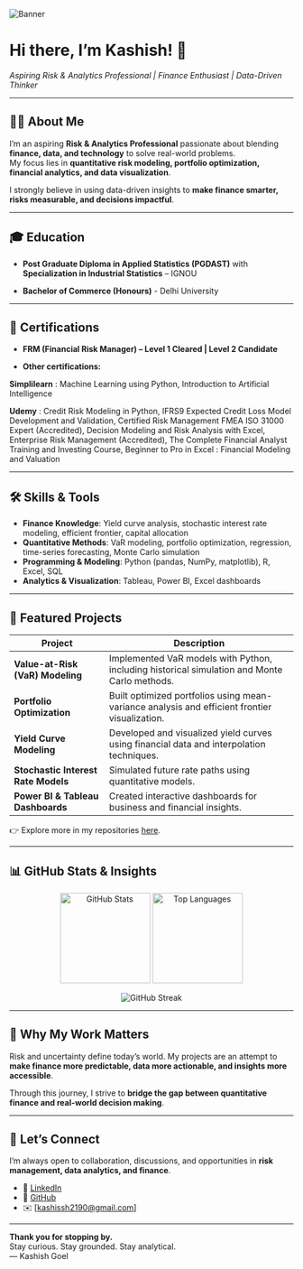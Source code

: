 <!-- Profile Banner -->
![Banner](https://img.shields.io/badge/Risk%20%26%20Analytics-Data%20Driven%20Finance-blueviolet?style=for-the-badge&logo=python&logoColor=white)

# Hi there, I’m **Kashish!** 👋  
*Aspiring Risk & Analytics Professional | Finance Enthusiast | Data-Driven Thinker*

---

## 👨‍💻 About Me
I’m an aspiring **Risk & Analytics Professional** passionate about blending **finance, data, and technology** to solve real-world problems.  
My focus lies in **quantitative risk modeling, portfolio optimization, financial analytics, and data visualization**.  

I strongly believe in using data-driven insights to **make finance smarter, risks measurable, and decisions impactful**.  

---

## 🎓 Education
- **Post Graduate Diploma in Applied Statistics (PGDAST)** with **Specialization in Industrial Statistics**
 – IGNOU
  
- **Bachelor of Commerce (Honours)** - Delhi University

---

## 📜 Certifications
- **FRM (Financial Risk Manager) – Level 1 Cleared | Level 2 Candidate**
    
- **Other certifications:**
  
 **Simplilearn** : Machine Learning using Python, Introduction to Artificial Intelligence
 
  **Udemy** : Credit Risk Modeling in Python, IFRS9 Expected Credit Loss Model Development and Validation, Certified Risk Management FMEA ISO 31000 Expert (Accredited), Decision Modeling and Risk Analysis with Excel, Enterprise Risk Management (Accredited),  The Complete Financial Analyst Training and Investing Course, Beginner to Pro in Excel : Financial Modeling and Valuation

 
---

## 🛠️ Skills & Tools
- **Finance Knowledge**: Yield curve analysis, stochastic interest rate modeling, efficient frontier, capital allocation
- **Quantitative Methods**: VaR modeling, portfolio optimization, regression, time-series forecasting, Monte Carlo simulation  
- **Programming & Modeling**: Python (pandas, NumPy, matplotlib), R, Excel, SQL  
- **Analytics & Visualization**: Tableau, Power BI, Excel dashboards  

---

## 🚀 Featured Projects
| Project | Description |
|---------|-------------|
| **Value-at-Risk (VaR) Modeling** | Implemented VaR models with Python, including historical simulation and Monte Carlo methods. |
| **Portfolio Optimization** | Built optimized portfolios using mean-variance analysis and efficient frontier visualization. |
| **Yield Curve Modeling** | Developed and visualized yield curves using financial data and interpolation techniques. |
| **Stochastic Interest Rate Models** | Simulated future rate paths using quantitative models. |
| **Power BI & Tableau Dashboards** | Created interactive dashboards for business and financial insights. |

👉 Explore more in my repositories [here](https://github.com/Kashissh-10?tab=repositories).  

---

## 📊 GitHub Stats & Insights

<p align="center">
  <img src="https://github-readme-stats.vercel.app/api?username=Kashissh-10&show_icons=true&theme=radical" alt="GitHub Stats" height="160"/>
  <img src="https://github-readme-stats.vercel.app/api/top-langs/?username=Kashissh-10&layout=compact&theme=radical" alt="Top Languages" height="160"/>
</p>

<p align="center">
  <img src="https://streak-stats.demolab.com?user=Kashissh-10&theme=radical&hide_border=true" alt="GitHub Streak" />
</p>

---

## 🌟 Why My Work Matters
Risk and uncertainty define today’s world. My projects are an attempt to **make finance more predictable, data more actionable, and insights more accessible**.  

Through this journey, I strive to **bridge the gap between quantitative finance and real-world decision making**.  

---

## 🤝 Let’s Connect
I’m always open to collaboration, discussions, and opportunities in **risk management, data analytics, and finance**.  

- 💼 [LinkedIn](https://www.linkedin.com/in/kashissh-goel/)  
- 📂 [GitHub](https://github.com/Kashissh-10)  
- ✉️ [kashissh2190@gmail.com]  

---

**Thank you for stopping by.**  
Stay curious. Stay grounded. Stay analytical.  
— Kashish Goel
